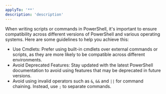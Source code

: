 ```yaml
---
applyTo: '**'
description: 'description'
---
```

When writing scripts or commands in PowerShell, it's important to ensure compatibility across different versions of PowerShell and various operating systems. Here are some guidelines to help you achieve this:
- Use Cmdlets: Prefer using built-in cmdlets over external commands or scripts, as they are more likely to be compatible across different environments.
- Avoid Deprecated Features: Stay updated with the latest PowerShell documentation to avoid using features that may be deprecated in future versions.
- Avoid using invalid operators such as `&`, `&&` and `||` for command chaining. Instead, use `;` to separate commands.